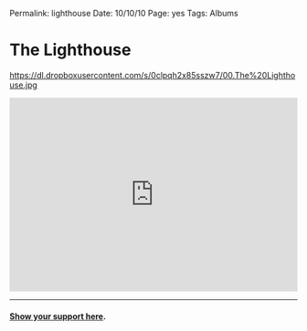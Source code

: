 Permalink: lighthouse
Date: 10/10/10
Page: yes
Tags: Albums

# The Lighthouse

https://dl.dropboxusercontent.com/s/0clpqh2x85sszw7/00.The%20Lighthouse.jpg

<iframe style="border: 0; width: 100%; height: 340px;" src="https://bandcamp.com/EmbeddedPlayer/album=2993029249/size=large/bgcol=ffffff/linkcol=479db1/artwork=none/transparent=true/" seamless><a href="http://nashp.bandcamp.com/album/the-lighthouse">The Lighthouse by nashp</a></iframe>

---- 

#### [Show your support here](money).
